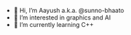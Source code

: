- 👋 Hi, I’m Aayush a.k.a. @sunno-bhaato
- 👀 I’m interested in graphics and AI
- 🌱 I’m currently learning C++

<!---
sunno-bhaato/sunno-bhaato is a ✨ special ✨ repository because its `README.md` (this file) appears on your GitHub profile.
You can click the Preview link to take a look at your changes.
--->
